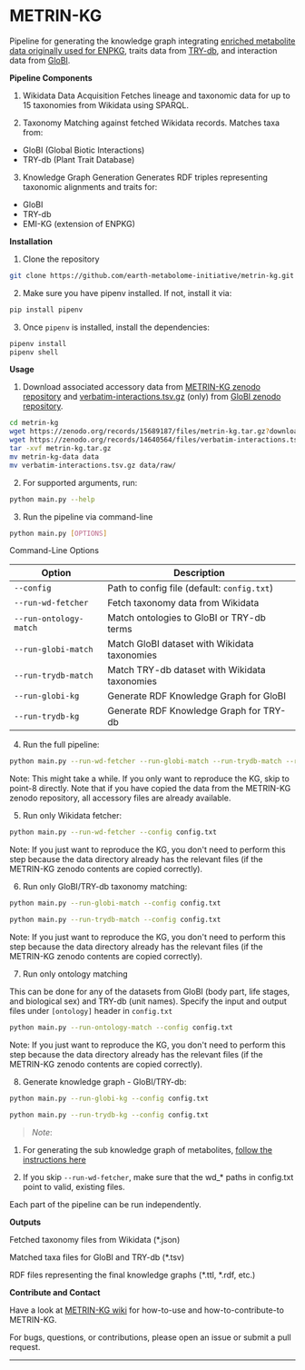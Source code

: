# METRIN-KG
Pipeline for generating the knowledge graph integrating [enriched metabolite data originally used for ENPKG](https://zenodo.org/records/10827917), traits data from [TRY-db](https://www.try-db.org/TryWeb/Home.php), and interaction data from [GloBI](https://www.globalbioticinteractions.org/).

**Pipeline Components**

1. Wikidata Data Acquisition
Fetches lineage and taxonomic data for up to 15 taxonomies from Wikidata using SPARQL.

2. Taxonomy Matching against fetched Wikidata records.
Matches taxa from:
- GloBI (Global Biotic Interactions)
- TRY-db (Plant Trait Database)

3. Knowledge Graph Generation
Generates RDF triples representing taxonomic alignments and traits for:
- GloBI
- TRY-db
- EMI-KG (extension of ENPKG)


**Installation**

1. Clone the repository

```bash
git clone https://github.com/earth-metabolome-initiative/metrin-kg.git
```

2. Make sure you have pipenv installed. If not, install it via:


```bash
pip install pipenv
```


3. Once `pipenv` is installed, install the dependencies:


```bash
pipenv install
pipenv shell
```




**Usage**


1. Download associated accessory data from [METRIN-KG zenodo repository](https://doi.org/10.5281/zenodo.15689187) and [verbatim-interactions.tsv.gz](https://zenodo.org/records/14640564/files/verbatim-interactions.tsv.gz?download=1) (only) from [GloBI zenodo repository](https://zenodo.org/records/14640564). 

```bash
cd metrin-kg
wget https://zenodo.org/records/15689187/files/metrin-kg.tar.gz?download=1
wget https://zenodo.org/records/14640564/files/verbatim-interactions.tsv.gz?download=1
tar -xvf metrin-kg.tar.gz
mv metrin-kg-data data
mv verbatim-interactions.tsv.gz data/raw/
```

2. For supported arguments, run:

```bash
python main.py --help
```



3. Run the pipeline via command-line

```bash
python main.py [OPTIONS]
```

Command-Line Options

| Option              | Description                                             |
|---------------------|---------------------------------------------------------|
| `--config`          | Path to config file (default: `config.txt`)             |
| `--run-wd-fetcher`  | Fetch taxonomy data from Wikidata                       |
| `--run-ontology-match` | Match ontologies to GloBI or TRY-db terms            |
| `--run-globi-match` | Match GloBI dataset with Wikidata taxonomies            |
| `--run-trydb-match` | Match TRY-db dataset with Wikidata taxonomies           |
| `--run-globi-kg`    | Generate RDF Knowledge Graph for GloBI                  |
| `--run-trydb-kg`    | Generate RDF Knowledge Graph for TRY-db                 |


4. Run the full pipeline:

```bash
python main.py --run-wd-fetcher --run-globi-match --run-trydb-match --run-globi-kg --run-trydb-kg --config config.txt
```

Note: This might take a while. If you only want to reproduce the KG, skip to point-8 directly. Note that if you have copied the data from the METRIN-KG zenodo repository, all accessory files are already available.

5. Run only Wikidata fetcher:

```bash
python main.py --run-wd-fetcher --config config.txt
```

Note: If you just want to reproduce the KG, you don't need to perform this step because the data directory already has the relevant files (if the METRIN-KG zenodo contents are copied correctly).

6. Run only GloBI/TRY-db taxonomy matching:

```bash
python main.py --run-globi-match --config config.txt
```

```bash
python main.py --run-trydb-match --config config.txt
```

Note: If you just want to reproduce the KG, you don't need to perform this step because the data directory already has the relevant files (if the METRIN-KG zenodo contents are copied correctly).


7. Run only ontology matching

This can be done for any of the datasets from GloBI (body part, life stages, and biological sex) and TRY-db (unit names). Specify the input and output files under `[ontology]` header in `config.txt`

```bash
python main.py --run-ontology-match --config config.txt
```

Note: If you just want to reproduce the KG, you don't need to perform this step because the data directory already has the relevant files (if the METRIN-KG zenodo contents are copied correctly).


8. Generate knowledge graph - GloBI/TRY-db:

```bash
python main.py --run-globi-kg --config config.txt
```

```bash
python main.py --run-trydb-kg --config config.txt
```

> _Note_: 
1. For generating the sub knowledge graph of metabolites, [follow the instructions here](https://github.com/earth-metabolome-initiative/earth_metabolome_ontology?tab=readme-ov-file#generating-rdf-triples-based-on-the-emi-ontology-for-the-pf1600-dataset)

2. If you skip `--run-wd-fetcher`, make sure that the wd_* paths in config.txt point to valid, existing files.

Each part of the pipeline can be run independently.





**Outputs**

Fetched taxonomy files from Wikidata (*.json)

Matched taxa files for GloBI and TRY-db (*.tsv)

RDF files representing the final knowledge graphs (*.ttl, *.rdf, etc.)





**Contribute and Contact**


Have a look at [METRIN-KG wiki](https://github.com/earth-metabolome-initiative/metrin-kg/wiki) for how-to-use and how-to-contribute-to METRIN-KG.

For bugs, questions, or contributions, please open an issue or submit a pull request.

---

